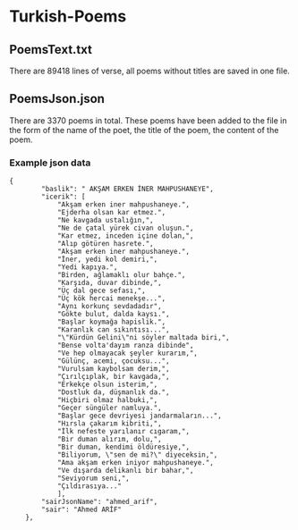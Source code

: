 # Turkish-Poems

## PoemsText.txt

There are 89418 lines of verse, all poems without titles are saved in one file.

## PoemsJson.json

There are 3370 poems in total. These poems have been added to the file in the form of the name of the poet, the title of the poem, the content of the poem.

### Example json data

```
{
        "baslik": " AKŞAM ERKEN İNER MAHPUSHANEYE",
        "icerik": [
            "Akşam erken iner mahpushaneye.",
            "Ejderha olsan kar etmez.",
            "Ne kavgada ustalığın,",
            "Ne de çatal yürek civan oluşun.",
            "Kar etmez, inceden içine dolan,",
            "Alıp götüren hasrete.",
            "Akşam erken iner mahpushaneye.",
            "İner, yedi kol demiri,",
            "Yedi kapıya.",
            "Birden, ağlamaklı olur bahçe.",
            "Karşıda, duvar dibinde,",
            "Üç dal gece sefası,",
            "Üç kök hercai menekşe...",
            "Aynı korkunç sevdadadır",
            "Gökte bulut, dalda kaysı.",
            "Başlar koymağa hapislik.",
            "Karanlık can sıkıntısı...",
            "\"Kürdün Gelini\"ni söyler maltada biri,",
            "Bense volta'dayım ranza dibinde",
            "Ve hep olmayacak şeyler kurarım,",
            "Gülünç, acemi, çocuksu...",
            "Vurulsam kaybolsam derim,",
            "Çırılçıplak, bir kavgada,",
            "Erkekçe olsun isterim,",
            "Dostluk da, düşmanlık da.",
            "Hiçbiri olmaz halbuki,",
            "Geçer süngüler namluya.",
            "Başlar gece devriyesi jandarmaların...",
            "Hırsla çakarım kibriti,",
            "İlk nefeste yarılanır cıgaram,",
            "Bir duman alırım, dolu,",
            "Bir duman, kendimi öldüresiye,",
            "Biliyorum, \"sen de mi?\" diyeceksin,",
            "Ama akşam erken iniyor mahpushaneye.",
            "Ve dışarda delikanlı bir bahar,",
            "Seviyorum seni,",
            "Çıldırasıya..."
            ],
        "sairJsonName": "ahmed_arif",
        "sair": "Ahmed ARİF"
    },
```
